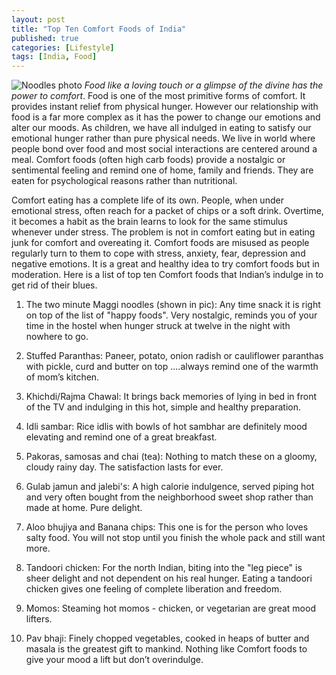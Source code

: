 ```yaml
---
layout: post
title: "Top Ten Comfort Foods of India"
published: true
categories: [Lifestyle]
tags: [India, Food]
---
```


![Noodles photo](http://2.bp.blogspot.com/_23hrrIu-3P8/TE05JsLgUjI/AAAAAAAABb0/TNra9Ez9d2M/s400/noodles+con+bacon.JPG)
*Food like a loving touch or a glimpse of the divine has the power to comfort*. Food is one of the most primitive forms of comfort. It provides instant relief from physical hunger. However our relationship with food is a far more complex as it has the power to change our emotions and alter our moods. As children, we have all indulged in eating to satisfy our emotional hunger rather than pure physical needs. We live in world where people bond over food and most social interactions are centered around a meal. Comfort foods (often high carb foods) provide a nostalgic or sentimental feeling and remind one of home, family and friends. They are eaten for psychological reasons rather than nutritional.

Comfort eating has a complete life of its own. People, when under emotional stress, often reach for a packet of chips or a soft drink. Overtime, it becomes a habit as the brain learns to look for the same stimulus whenever under stress. The problem is not in comfort eating but in eating junk for comfort and overeating it. Comfort foods are misused as people regularly turn to them to cope with stress, anxiety, fear, depression and negative emotions.
It is a great and healthy idea to try comfort foods but in moderation.
Here is a list of top ten Comfort foods that Indian’s indulge in to get rid of their blues.

1. The two minute Maggi noodles (shown in pic): Any time snack it is right on top of the list of "happy foods". Very nostalgic, reminds you of your time in the hostel when hunger struck at twelve in the night with nowhere to go.

2. Stuffed Paranthas: Paneer, potato, onion radish or cauliflower paranthas with pickle, curd and butter on top ....always remind one of the warmth of mom’s kitchen.

3. Khichdi/Rajma Chawal: It brings back memories of lying in bed in front of the TV and indulging in this hot, simple and healthy preparation.

4. Idli sambar: Rice idlis with bowls of hot sambhar are definitely mood elevating and remind one of a great breakfast.

5. Pakoras, samosas and chai (tea): Nothing to match these on a gloomy, cloudy rainy day. The satisfaction lasts for ever.

6. Gulab jamun and jalebi's: A high calorie indulgence, served piping hot and very often bought from the neighborhood sweet shop rather than made at home. Pure delight.

7. Aloo bhujiya and Banana chips: This one is for the person who loves salty food. You will not stop until you finish the whole pack and still want more.

8. Tandoori chicken: For the north Indian, biting into the "leg piece" is sheer delight and not dependent on his real hunger. Eating a tandoori chicken gives one feeling of complete liberation and freedom.

9. Momos: Steaming hot momos - chicken, or vegetarian are great mood lifters.

10. Pav bhaji: Finely chopped vegetables, cooked in heaps of butter and masala is the greatest gift to mankind.
Nothing like Comfort foods to give your mood a lift but don’t overindulge.
